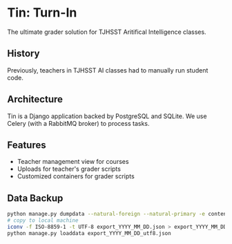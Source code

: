 # Tin: Turn-In

The ultimate grader solution for TJHSST Aritifical Intelligence classes.

## History
Previously, teachers in TJHSST AI classes had to manually run student code.

## Architecture
Tin is a Django application backed by PostgreSQL and SQLite. We use Celery (with a RabbitMQ broker) to process tasks.

## Features
* Teacher management view for courses
* Uploads for teacher's grader scripts
* Customized containers for grader scripts

## Data Backup

```bash
python manage.py dumpdata --natural-foreign --natural-primary -e contenttypes -e admin -e auth.Permission > export_YYYY_MM_DD.json
# copy to local machine
iconv -f ISO-8859-1 -t UTF-8 export_YYYY_MM_DD.json > export_YYYY_MM_DD_utf8.json
python manage.py loaddata export_YYYY_MM_DD_utf8.json
```
